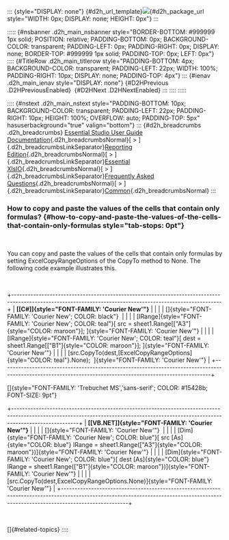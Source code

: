 ::: {style="DISPLAY: none"}
[](ms-xhelp:///?Id=d2h_url_template){#d2h_url_template}![](!package_url!){#d2h_package_url style="WIDTH: 0px; DISPLAY: none; HEIGHT: 0px"}
:::

::::: {#nsbanner .d2h_main_nsbanner style="BORDER-BOTTOM: #999999 1px solid; POSITION: relative; PADDING-BOTTOM: 0px; BACKGROUND-COLOR: transparent; PADDING-LEFT: 0px; PADDING-RIGHT: 0px; DISPLAY: none; BORDER-TOP: #999999 1px solid; PADDING-TOP: 0px; LEFT: 0px"}
:::: {#TitleRow .d2h_main_titlerow style="PADDING-BOTTOM: 4px; BACKGROUND-COLOR: transparent; PADDING-LEFT: 22px; WIDTH: 100%; PADDING-RIGHT: 10px; DISPLAY: none; PADDING-TOP: 4px"}
::: {#ienav .d2h_main_ienav style="DISPLAY: none"}
[](ms-xhelp:///?Id=15096aef-cf1a-4da9-ad99-418eaeedddc4){#D2HPrevious .D2HPreviousEnabled}  [](ms-xhelp:///?Id=09809325-dd87-45be-90f5-af5ea76b589e){#D2HNext .D2HNextEnabled}
:::
::::
:::::

:::: {#nstext .d2h_main_nstext style="PADDING-BOTTOM: 10px; BACKGROUND-COLOR: transparent; PADDING-LEFT: 22px; PADDING-RIGHT: 10px; HEIGHT: 100%; OVERFLOW: auto; PADDING-TOP: 5px" hasuserbackground="true" valign="bottom"}
::: {#d2h_breadcrumbs .d2h_breadcrumbs}
[Essential Studio User Guide Documentation](ms-xhelp:///?Id=12457748-09e3-4d74-a240-8e049cedf030){.d2h_breadcrumbsNormal}[ \> ]{.d2h_breadcrumbsLinkSeparator}[Reporting Edition](ms-xhelp:///?Id=027aa5b6-6676-4f93-ad23-c20e8c45792e){.d2h_breadcrumbsNormal}[ \> ]{.d2h_breadcrumbsLinkSeparator}[Essential XlsIO](ms-xhelp:///?Id=b01a1b50-1d7d-40c0-bc83-af67e57c9005){.d2h_breadcrumbsNormal}[ \> ]{.d2h_breadcrumbsLinkSeparator}[Frequently Asked Questions](ms-xhelp:///?Id=702d1cd4-b827-4e46-83f2-e25d649fc6e6){.d2h_breadcrumbsNormal}[ \> ]{.d2h_breadcrumbsLinkSeparator}[Common](ms-xhelp:///?Id=204d4885-27f7-4e80-a9ba-4b2afe542a91){.d2h_breadcrumbsNormal}
:::

### How to copy and paste the values of the cells that contain only formulas? {#how-to-copy-and-paste-the-values-of-the-cells-that-contain-only-formulas style="tab-stops: 0pt"}

 

You can copy and paste the values of the cells that contain only formulas by setting ExcelCopyRangeOptions of the CopyTo method to None. The following code example illustrates this.

 

+----------------------------------------------------------------------------------------------------------------------------------------------------------+
| **[\[C#\]]{style="FONT-FAMILY: 'Courier New'"}**                                                                                                         |
|                                                                                                                                                          |
| []{style="FONT-FAMILY: 'Courier New'; COLOR: black"}                                                                                                     |
|                                                                                                                                                          |
| [IRange]{style="FONT-FAMILY: 'Courier New'; COLOR: teal"}[ src = sheet1.Range\[[\"A3\"]{style="COLOR: maroon"}\]; ]{style="FONT-FAMILY: 'Courier New'"}  |
|                                                                                                                                                          |
| [IRange]{style="FONT-FAMILY: 'Courier New'; COLOR: teal"}[ dest = sheet1.Range\[[\"B1\"]{style="COLOR: maroon"}\]; ]{style="FONT-FAMILY: 'Courier New'"} |
|                                                                                                                                                          |
| [src.CopyTo(dest,[ExcelCopyRangeOptions]{style="COLOR: teal"}.None);  ]{style="FONT-FAMILY: 'Courier New'"}                                              |
+----------------------------------------------------------------------------------------------------------------------------------------------------------+

[]{style="FONT-FAMILY: 'Trebuchet MS','sans-serif'; COLOR: #15428b; FONT-SIZE: 9pt"} 

+------------------------------------------------------------------------------------------------------------------------------------------------------------------------------------+
| **[\[VB.NET\]]{style="FONT-FAMILY: 'Courier New'"}**                                                                                                                               |
|                                                                                                                                                                                    |
| []{style="FONT-FAMILY: 'Courier New'"}                                                                                                                                             |
|                                                                                                                                                                                    |
| [Dim]{style="FONT-FAMILY: 'Courier New'; COLOR: blue"}[ src [As]{style="COLOR: blue"} IRange = sheet1.Range([\"A3\"]{style="COLOR: maroon"})]{style="FONT-FAMILY: 'Courier New'"}  |
|                                                                                                                                                                                    |
| [Dim]{style="FONT-FAMILY: 'Courier New'; COLOR: blue"}[ dest [As]{style="COLOR: blue"} IRange = sheet1.Range([\"B1\"]{style="COLOR: maroon"})]{style="FONT-FAMILY: 'Courier New'"} |
|                                                                                                                                                                                    |
| [src.CopyTo(dest,ExcelCopyRangeOptions.None)]{style="FONT-FAMILY: 'Courier New'"}                                                                                                  |
+------------------------------------------------------------------------------------------------------------------------------------------------------------------------------------+

 

[]{#related-topics}
::::
